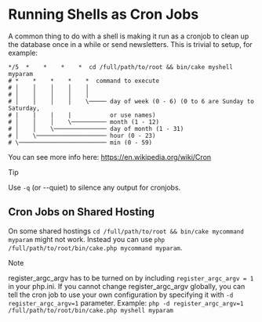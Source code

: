 # Running Shells as Cron Jobs

A common thing to do with a shell is making it run as a cronjob to
clean up the database once in a while or send newsletters. This is
trivial to setup, for example:

``` text
*/5  *    *    *    *  cd /full/path/to/root && bin/cake myshell myparam
# *    *    *    *    *  command to execute
# │    │    │    │    │
# │    │    │    │    │
# │    │    │    │    \───── day of week (0 - 6) (0 to 6 are Sunday to Saturday,
# |    |    |    |           or use names)
# │    │    │    \────────── month (1 - 12)
# │    │    \─────────────── day of month (1 - 31)
# │    \──────────────────── hour (0 - 23)
# \───────────────────────── min (0 - 59)
```

You can see more info here: <https://en.wikipedia.org/wiki/Cron>

> [!TIP]
> Use `-q` (or <span class="title-ref">--quiet</span>) to silence any output for cronjobs.

## Cron Jobs on Shared Hosting

On some shared hostings `cd /full/path/to/root && bin/cake mycommand myparam`
might not work. Instead you can use
`php /full/path/to/root/bin/cake.php mycommand myparam`.

> [!NOTE]
> register_argc_argv has to be turned on by including `register_argc_argv = 1` in your php.ini. If you cannot change register_argc_argv globally,
> you can tell the cron job to use your own configuration by
> specifying it with `-d register_argc_argv=1` parameter. Example: `php -d register_argc_argv=1 /full/path/to/root/bin/cake.php myshell myparam`
